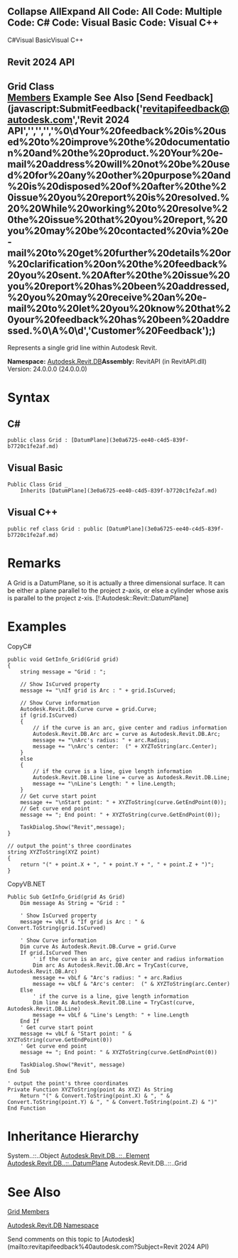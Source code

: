 ﻿

Collapse AllExpand All Code: All Code: Multiple Code: C# Code: Visual Basic Code: Visual C++   
---  
  
C#Visual BasicVisual C++

Revit 2024 API  
---  
Grid Class  
[Members](be00b425-1fe5-23a2-fea6-f3a2976f4402.md) Example See Also [Send Feedback](javascript:SubmitFeedback\('revitapifeedback@autodesk.com','Revit 2024 API','','','','%0\\dYour%20feedback%20is%20used%20to%20improve%20the%20documentation%20and%20the%20product.%20Your%20e-mail%20address%20will%20not%20be%20used%20for%20any%20other%20purpose%20and%20is%20disposed%20of%20after%20the%20issue%20you%20report%20is%20resolved.%20%20While%20working%20to%20resolve%20the%20issue%20that%20you%20report,%20you%20may%20be%20contacted%20via%20e-mail%20to%20get%20further%20details%20or%20clarification%20on%20the%20feedback%20you%20sent.%20After%20the%20issue%20you%20report%20has%20been%20addressed,%20you%20may%20receive%20an%20e-mail%20to%20let%20you%20know%20that%20your%20feedback%20has%20been%20addressed.%0\\A%0\\d','Customer%20Feedback'\);)  
---  
  
Represents a single grid line within Autodesk Revit. 

**Namespace:** [Autodesk.Revit.DB](87546ba7-461b-c646-cbb1-2cb8f5bff8b2.md)**Assembly:** RevitAPI (in RevitAPI.dll) Version: 24.0.0.0 (24.0.0.0)

# Syntax

C#  
---  
      
    
    public class Grid : [DatumPlane](3e0a6725-ee40-c4d5-839f-b7720c1fe2af.md)  
  
Visual Basic  
---  
      
    
    Public Class Grid _
    	Inherits [DatumPlane](3e0a6725-ee40-c4d5-839f-b7720c1fe2af.md)  
  
Visual C++  
---  
      
    
    public ref class Grid : public [DatumPlane](3e0a6725-ee40-c4d5-839f-b7720c1fe2af.md)  
  
# Remarks

A Grid is a DatumPlane, so it is actually a three dimensional surface. It can be either a plane parallel to the project z-axis, or else a cylinder whose axis is parallel to the project z-xis. [!:Autodesk::Revit::DatumPlane]

# Examples

CopyC#
    
    
    public void GetInfo_Grid(Grid grid)
    {
        string message = "Grid : ";
    
        // Show IsCurved property
        message += "\nIf grid is Arc : " + grid.IsCurved;
    
        // Show Curve information
        Autodesk.Revit.DB.Curve curve = grid.Curve;
        if (grid.IsCurved)
        {
            // if the curve is an arc, give center and radius information
            Autodesk.Revit.DB.Arc arc = curve as Autodesk.Revit.DB.Arc;
            message += "\nArc's radius: " + arc.Radius;
            message += "\nArc's center:  (" + XYZToString(arc.Center);
        }
        else
        {
            // if the curve is a line, give length information
            Autodesk.Revit.DB.Line line = curve as Autodesk.Revit.DB.Line;
            message += "\nLine's Length: " + line.Length;
        }
        // Get curve start point
        message += "\nStart point: " + XYZToString(curve.GetEndPoint(0));
        // Get curve end point
        message += "; End point: " + XYZToString(curve.GetEndPoint(0));
    
        TaskDialog.Show("Revit",message);
    }
    
    // output the point's three coordinates
    string XYZToString(XYZ point)
    {
        return "(" + point.X + ", " + point.Y + ", " + point.Z + ")";
    }

CopyVB.NET
    
    
    Public Sub GetInfo_Grid(grid As Grid)
        Dim message As String = "Grid : "
    
        ' Show IsCurved property
        message += vbLf & "If grid is Arc : " & Convert.ToString(grid.IsCurved)
    
        ' Show Curve information
        Dim curve As Autodesk.Revit.DB.Curve = grid.Curve
        If grid.IsCurved Then
            ' if the curve is an arc, give center and radius information
            Dim arc As Autodesk.Revit.DB.Arc = TryCast(curve, Autodesk.Revit.DB.Arc)
            message += vbLf & "Arc's radius: " + arc.Radius
            message += vbLf & "Arc's center:  (" & XYZToString(arc.Center)
        Else
            ' if the curve is a line, give length information
            Dim line As Autodesk.Revit.DB.Line = TryCast(curve, Autodesk.Revit.DB.Line)
            message += vbLf & "Line's Length: " + line.Length
        End If
        ' Get curve start point
        message += vbLf & "Start point: " & XYZToString(curve.GetEndPoint(0))
        ' Get curve end point
        message += "; End point: " & XYZToString(curve.GetEndPoint(0))
    
        TaskDialog.Show("Revit", message)
    End Sub
    
    ' output the point's three coordinates
    Private Function XYZToString(point As XYZ) As String
        Return "(" & Convert.ToString(point.X) & ", " & Convert.ToString(point.Y) & ", " & Convert.ToString(point.Z) & ")"
    End Function

# Inheritance Hierarchy

System..::..Object [Autodesk.Revit.DB..::..Element](eb16114f-69ea-f4de-0d0d-f7388b105a16.md) [Autodesk.Revit.DB..::..DatumPlane](3e0a6725-ee40-c4d5-839f-b7720c1fe2af.md) Autodesk.Revit.DB..::..Grid

# See Also

[Grid Members](be00b425-1fe5-23a2-fea6-f3a2976f4402.md)

[Autodesk.Revit.DB Namespace](87546ba7-461b-c646-cbb1-2cb8f5bff8b2.md)

Send comments on this topic to [Autodesk](mailto:revitapifeedback%40autodesk.com?Subject=Revit 2024 API)